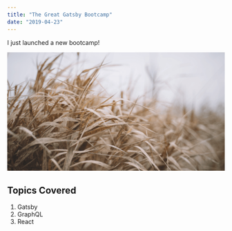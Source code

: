```yaml
---
title: "The Great Gatsby Bootcamp"
date: "2019-04-23"
---
```


I just launched a new bootcamp!

![Grass](./grass.png)

## Topics Covered

1. Gatsby
2. GraphQL
3. React
